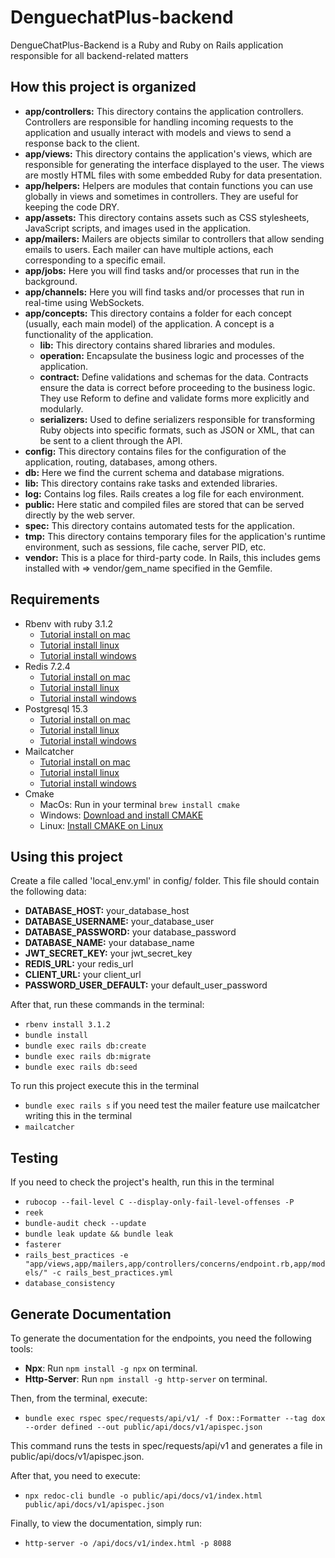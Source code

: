 # DenguechatPlus-backend
DengueChatPlus-Backend is a Ruby and Ruby on Rails application responsible for all backend-related matters

## How this project is organized
- **app/controllers:** This directory contains the application controllers. Controllers are responsible for handling incoming requests to the application and usually interact with models and views to send a response back to the client.  
- **app/views:** This directory contains the application's views, which are responsible for generating the interface displayed to the user. The views are mostly HTML files with some embedded Ruby for data presentation.  
- **app/helpers:** Helpers are modules that contain functions you can use globally in views and sometimes in controllers. They are useful for keeping the code DRY.  
- **app/assets:** This directory contains assets such as CSS stylesheets, JavaScript scripts, and images used in the application.  
- **app/mailers:** Mailers are objects similar to controllers that allow sending emails to users. Each mailer can have multiple actions, each corresponding to a specific email.  
- **app/jobs:** Here you will find tasks and/or processes that run in the background.  
- **app/channels:** Here you will find tasks and/or processes that run in real-time using WebSockets.  
- **app/concepts:** This directory contains a folder for each concept (usually, each main model) of the application. A concept is a functionality of the application.  
  - **lib:** This directory contains shared libraries and modules.  
  - **operation:** Encapsulate the business logic and processes of the application.  
  - **contract:** Define validations and schemas for the data. Contracts ensure the data is correct before proceeding to the business logic. They use Reform to define and validate forms more explicitly and modularly.  
  - **serializers:** Used to define serializers responsible for transforming Ruby objects into specific formats, such as JSON or XML, that can be sent to a client through the API.  
- **config:** This directory contains files for the configuration of the application, routing, databases, among others.  
- **db:** Here we find the current schema and database migrations.  
- **lib:** This directory contains rake tasks and extended libraries.  
- **log:** Contains log files. Rails creates a log file for each environment.  
- **public:** Here static and compiled files are stored that can be served directly by the web server.  
- **spec:** This directory contains automated tests for the application.  
- **tmp:** This directory contains temporary files for the application's runtime environment, such as sessions, file cache, server PID, etc.  
- **vendor:** This is a place for third-party code. In Rails, this includes gems installed with => vendor/gem_name specified in the Gemfile.  

## Requirements
- Rbenv with ruby 3.1.2
  - [Tutorial install on mac](https://www.digitalocean.com/community/tutorials/how-to-install-ruby-on-rails-with-rbenv-on-macos)
  - [Tutorial install linux](https://www.digitalocean.com/community/tutorials/how-to-install-ruby-on-rails-with-rbenv-on-ubuntu-20-04)
  - [Tutorial install windows](https://github.com/ccmywish/rbenv-for-windows)
- Redis 7.2.4
  - [Tutorial install on mac](https://redis.io/docs/latest/operate/oss_and_stack/install/install-redis/install-redis-on-mac-os/)
  - [Tutorial install linux](https://redis.io/docs/latest/operate/oss_and_stack/install/install-redis/install-redis-on-linux/)
  - [Tutorial install windows](https://redis.io/docs/latest/operate/oss_and_stack/install/install-redis/install-redis-on-windows/)
- Postgresql 15.3
    - [Tutorial install on mac](https://www.devart.com/dbforge/postgresql/how-to-install-postgresql-on-macos/)
    - [Tutorial install linux](https://utho.com/docs/linux/how-to-install-postgresql-15-on-ubuntu-22-04/)
    - [Tutorial install windows](https://www.guru99.com/download-install-postgresql.html)
- Mailcatcher
  - [Tutorial install on mac](https://formulae.brew.sh/formula/mailcatcher)
  - [Tutorial install linux](https://blog.eldernode.com/install-mailcatcher-on-ubuntu-20-04/)
  - [Tutorial install windows](https://ipv6.rs/tutorial/Windows_10/MailCatcher/)
- Cmake
  - MacOs: Run in your terminal `brew install cmake `
  - Windows: [Download and install CMAKE](https://cmake.org/download/)
  - Linux: [Install CMAKE on Linux](https://vpsie.com/knowledge-base/how-to-install-cmake-on-ubuntu-20-04/)

## Using this project
Create a file called 'local_env.yml' in config/ folder. This file should contain the following data:
- **DATABASE_HOST:** your_database_host
- **DATABASE_USERNAME:** your_database_user
- **DATABASE_PASSWORD:** your database_password
- **DATABASE_NAME:** your database_name
- **JWT_SECRET_KEY:** your jwt_secret_key
- **REDIS_URL:** your redis_url
- **CLIENT_URL:** your client_url
- **PASSWORD_USER_DEFAULT:** your default_user_password

After that, run these commands in the terminal:
 - `rbenv install 3.1.2`
 - `bundle install`
 - `bundle exec rails db:create`
 - `bundle exec rails db:migrate`
 - `bundle exec rails db:seed`

To run this project execute this in the terminal
- `bundle exec rails s`
 if you need test the mailer feature use mailcatcher writing this in the terminal
- `mailcatcher`

## Testing

If you need to check the project's health, run this in the terminal
- `rubocop --fail-level C --display-only-fail-level-offenses -P`
- `reek`
- `bundle-audit check --update`
- `bundle leak update && bundle leak`
- `fasterer`
- `rails_best_practices -e "app/views,app/mailers,app/controllers/concerns/endpoint.rb,app/models/" -c rails_best_practices.yml`
- `database_consistency`

## Generate Documentation

To generate the documentation for the endpoints, you need the following tools:
- **Npx**: Run `npm install -g npx` on terminal.
- **Http-Server**: Run `npm install -g http-server` on terminal.

Then, from the terminal, execute:
- `bundle exec rspec spec/requests/api/v1/ -f Dox::Formatter --tag dox --order defined --out public/api/docs/v1/apispec.json`

This command runs the tests in spec/requests/api/v1 and generates a file in public/api/docs/v1/apispec.json.

After that, you need to execute:
- `npx redoc-cli bundle -o public/api/docs/v1/index.html public/api/docs/v1/apispec.json`

Finally, to view the documentation, simply run:
- `http-server -o /api/docs/v1/index.html -p 8088`

